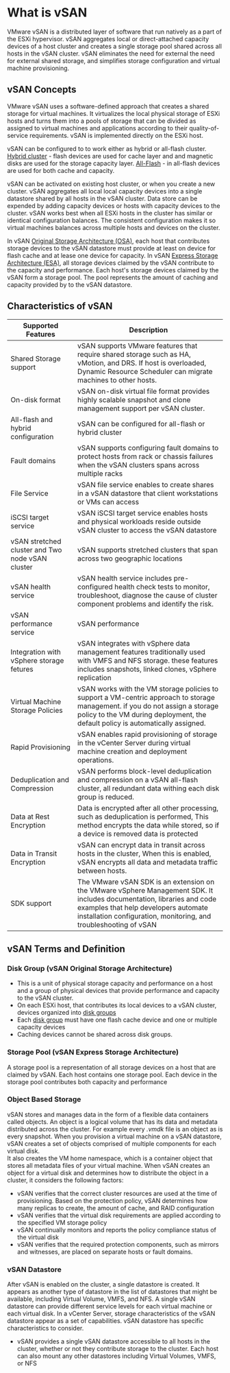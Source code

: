 # What is vSAN
VMware vSAN is a distributed layer of software that run natively as a part of the ESXi hypervisor. vSAN aggregates local or direct-attached capacity devices of a host cluster and creates a single storage pool shared across all hosts in the vSAN cluster. vSAN eliminates the need for external the need for external shared storage, and simplifies storage configuration and virtual machine provisioning.
## vSAN  Concepts
VMware vSAN uses a software-defined approach that creates a shared storage for virtual machines. It virtualizes the local physical storage of ESXi hosts and turns them into a pools of storage that can be divided as assigned to virtual machines and applications according to their quality-of-service requirements. vSAN is implemented directly on the ESXi host.

vSAN can be configured to to work either as hybrid or all-flash cluster.
<u>Hybrid cluster</u> - flash devices are used for cache layer and and magnetic disks are used for the storage capacity layer.
<u>All-Flash</u> - in all-flash devices are used for both cache and capacity.

vSAN can be activated on existing host cluster, or when you create a new cluster. vSAN aggregates all local local capacity devices into a single datastore shared by all hosts in the vSAN cluster. Data store can be expended by adding capacity devices or hosts with capacity devices to the cluster. vSAN works best when all ESXi hosts in the cluster has similar or identical configuration balances. The consistent configuration makes it so virtual machines balances across multiple hosts and devices on the cluster.

In vSAN <u>Original Storage Architecture (OSA)</u>, each host that contributes storage devices to the vSAN datastore must provide at least on device for flash cache and at lease one device for capacity. 
In vSAN <u>Express Storage Architecture (ESA)</u>, all storage devices claimed by the vSAN contribute to the capacity and performance. Each host's storage devices claimed by the vSAN form a storage pool. The pool represents the amount of caching and capacity provided by to the vSAN datastore.

## Characteristics of vSAN

| Supported Features                               | Description                                                                                                                                                                                                                        |
| ------------------------------------------------ | ---------------------------------------------------------------------------------------------------------------------------------------------------------------------------------------------------------------------------------- |
| Shared Storage support                           | vSAN supports VMware features that require shared storage such as HA, vMotion, and DRS. If host is overloaded, Dynamic Resource Scheduler can migrate machines to other hosts.                                                     |
| On-disk format                                   | vSAN on-disk virtual file format provides highly scalable snapshot and clone management support per vSAN cluster.                                                                                                                  |
| All-flash and hybrid configuration               | vSAN can be configured for all-flash or hybrid cluster                                                                                                                                                                             |
| Fault domains                                    | vSAN supports configuring fault domains to protect hosts from rack or chassis failures when the vSAN clusters spans across multiple racks                                                                                          |
| File Service                                     | vSAN file service enables to create shares in a vSAN datastore that client workstations or VMs can access                                                                                                                          |
| iSCSI target service                             | vSAN iSCSI target service enables hosts and physical workloads reside outside vSAN cluster to access the vSAN datastore                                                                                                            |
| vSAN stretched cluster and Two node vSAN cluster | vSAN supports stretched clusters that span across two geographic locations                                                                                                                                                         |
| vSAN health service                              | vSAN health service includes pre-configured health check tests to monitor, troubleshoot, diagnose the cause of cluster component problems and identify the risk.                                                                   |
| vSAN performance service                         | vSAN performance                                                                                                                                                                                                                   |
| Integration with vSphere storage fetures         | vSAN integrates with vSphere data management features traditionally used with VMFS and NFS storage. these features includes snapshots, linked clones, vSphere replication                                                          |
| Virtual Machine Storage Policies                 | vSAN works with the VM storage policies to support a VM-centric approach to storage management. if you do not assign a storage policy to the VM during deployment, the default policy is automatically assigned.                   |
| Rapid Provisioning                               | vSAN enables rapid provisioning of storage in the vCenter Server during virtual machine creation and deployment operations.                                                                                                        |
| Deduplication and Compression                    | vSAN performs block-level deduplication and compression on a vSAN all-flash cluster, all redundant data withing each disk group is reduced.                                                                                        |
| Data at Rest Encryption                          | Data is encrypted after all other processing, such as deduplication is performed, This method encrypts the data while stored, so if a device is removed data is protected                                                          |
| Data in Transit Encryption                       | vSAN can encrypt data in transit across hosts in the cluster, When this is enabled, vSAN encrypts all data and metadata traffic between hosts.                                                                                     |
| SDK support                                      | The VMware vSAN SDK is an extension on the VMware vSphere Management SDK. It includes documentation, libraries and code examples that help developers automate installation configuration, monitoring, and troubleshooting of vSAN |
## vSAN Terms and Definition
### Disk Group (vSAN Original Storage Architecture)
- This is a unit of physical storage capacity and performance on a host and a group of physical devices that provide performance and capacity to the vSAN cluster. 
- On each ESXi host, that contributes its local devices to a vSAN cluster, devices organized into <u>disk groups</u>
- Each <u>disk group</u> must have one flash cache device and one or multiple capacity devices
- Caching devices cannot be shared across disk groups.
### Storage Pool (vSAN Express Storage Architecture)
A storage pool is a representation of all storage devices on a host that are claimed by vSAN. Each host contains one storage pool. Each device in the storage pool contributes both capacity and performance
### Object Based Storage
vSAN stores and manages data in the form of a flexible data containers called objects.
An object is a logical volume that has its data and metadata distributed across the cluster. For example every _.vmdk_ file is an object as is every snapshot. When you provision a virtual machine on a vSAN datastore, vSAN creates a set of objects comprised of multiple components for each virtual disk.  
It also creates the VM home namespace, which is a container object that stores all metadata files of your virtual machine. When vSAN creates an object for a virtual disk and determines how to distribute the object in a cluster, it considers the following factors:
- vSAN verifies that the correct cluster resources are used at the time of provisioning. Based on the protection policy, vSAN determines how many replicas to create, the amount of cache, and RAID configuration
- vSAN verifies that the virtual disk requirements are applied according to the specified VM storage policy
- vSAN continually monitors and reports the policy compliance status of the virtual disk
- vSAN verifies that the required protection components, such as mirrors and witnesses, are placed on separate hosts or fault domains.
### vSAN Datastore
After vSAN is enabled on the cluster, a single datastore is created. It appears as another type of datastore in the list of datastores that might be available, including Virtual Volume, VMFS, and NFS. A single vSAN datastore can provide different service levels for each virtual machine or each virtual disk. In a vCenter Server, storage characteristics of the vSAN datastore appear as a set of capabilities. 
vSAN datastore has specific characteristics to consider.
- vSAN provides a single vSAN datastore accessible to all hosts in the cluster, whether or not they contribute storage to the cluster. Each host can also mount any other datastores including Virtual Volumes, VMFS, or NFS